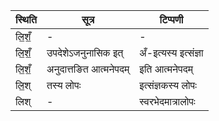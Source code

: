 | स्थिति | सूत्र | टिप्पणी |
| ----- | ------- | ------ |
| लि॒शँ॒ | - | - |
| लि॒शँ॒ | उपदेशेऽजनुनासिक इत् | अँ-इत्यस्य इत्संज्ञा |
| लि॒शँ॒ | अनुदात्तङित आत्मनेपदम् | इति आत्मनेपदम् |
| लि॒श् | तस्य लोपः | इत्संज्ञकस्य लोपः |
| लिश् | - | स्वरभेदमात्रालोपः |
